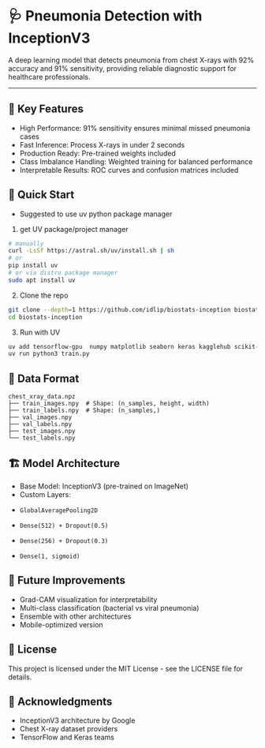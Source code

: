 # 🩺 Pneumonia Detection with InceptionV3

A deep learning model that detects pneumonia from chest X-rays with 92% accuracy and 91% sensitivity, providing reliable diagnostic support for healthcare professionals.

---

## 🌟 Key Features

- High Performance: 91% sensitivity ensures minimal missed pneumonia cases
- Fast Inference: Process X-rays in under 2 seconds
- Production Ready: Pre-trained weights included
- Class Imbalance Handling: Weighted training for balanced performance
- Interpretable Results: ROC curves and confusion matrices included

## 🚀 Quick Start
- Suggested to use uv python package manager

1. get UV package/project manager
```bash
# manually
curl -LsSf https://astral.sh/uv/install.sh | sh
# or
pip install uv
# or via distro package manager
sudo apt install uv
```

2. Clone the repo
```bash
git clone --depth=1 https://github.com/idlip/biostats-inception biostats-inception
cd biostats-inception
```

3. Run with UV
```bash
uv add tensorflow-gpu  numpy matplotlib seaborn keras kagglehub scikit-learn matplotlib
uv run python3 train.py
```

## 📁 Data Format
```text
chest_xray_data.npz
├── train_images.npy  # Shape: (n_samples, height, width)
├── train_labels.npy  # Shape: (n_samples,)
├── val_images.npy
├── val_labels.npy
├── test_images.npy
└── test_labels.npy
```

## 🏗️ Model Architecture

- Base Model: InceptionV3 (pre-trained on ImageNet)
- Custom Layers:
-     GlobalAveragePooling2D
-     Dense(512) + Dropout(0.5)
-     Dense(256) + Dropout(0.3)
-     Dense(1, sigmoid)

## 🔮 Future Improvements

- Grad-CAM visualization for interpretability
- Multi-class classification (bacterial vs viral pneumonia)
- Ensemble with other architectures
- Mobile-optimized version

## 📄 License

This project is licensed under the MIT License - see the LICENSE file for details.

## 🙏 Acknowledgments

- InceptionV3 architecture by Google
- Chest X-ray dataset providers
- TensorFlow and Keras teams

